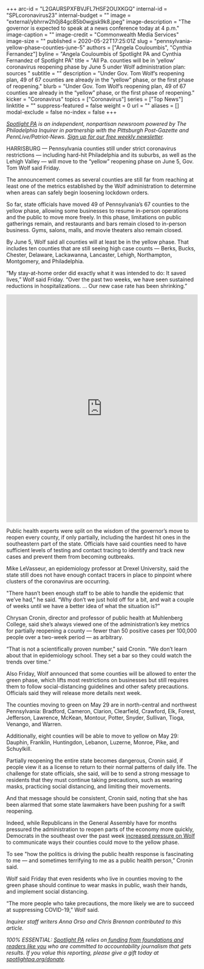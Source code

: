 +++
arc-id = "L2GAURSPXFBVJFL7HSF2OUXKGQ"
internal-id = "SPLcoronavirus23"
internal-budget = ""
image = "external/ybhrrw2h0j84gc85b0wgjsk9k8.jpeg"
image-description = "The governor is expected to speak at a news conference today at 4 p.m."
image-caption = ""
image-credit = "Commonwealth Media Services"
image-size = ""
published = 2020-05-22T17:25:01Z
slug = "pennsylvania-yellow-phase-counties-june-5"
authors = ["Angela Couloumbis", "Cynthia Fernandez"]
byline = "Angela Couloumbis of Spotlight PA and Cynthia Fernandez of Spotlight PA"
title = "All Pa. counties will be in ‘yellow’ coronavirus reopening phase by June 5 under Wolf administration plan: sources  "
subtitle = ""
description = "Under Gov. Tom Wolf’s reopening plan, 49 of 67 counties are already in the “yellow” phase, or the first phase of reopening."
blurb = "Under Gov. Tom Wolf’s reopening plan, 49 of 67 counties are already in the “yellow” phase, or the first phase of reopening."
kicker = "Coronavirus"
topics = ["Coronavirus"]
series = ["Top News"]
linktitle = ""
suppress-featured = false
weight = 0
url = ""
aliases = []
modal-exclude = false
no-index = false
+++

<a href="https://www.spotlightpa.org/"><i>Spotlight PA</i></a><i> is an independent, nonpartisan newsroom powered by The Philadelphia Inquirer in partnership with the Pittsburgh Post-Gazette and PennLive/Patriot-News. </i><a href="https://www.spotlightpa.org/newsletters"><i>Sign up for our free weekly newsletter</i></a><i>.</i>

HARRISBURG — Pennsylvania counties still under strict coronavirus restrictions — including hard-hit Philadelphia and its suburbs, as well as the Lehigh Valley — will move to the “yellow” reopening phase on June 5, Gov. Tom Wolf said Friday.

The announcement comes as several counties are still far from reaching at least one of the metrics established by the Wolf administration to determine when areas can safely begin loosening lockdown orders.

So far, state officials have moved 49 of Pennsylvania’s 67 counties to the yellow phase, allowing some businesses to resume in-person operations and the public to move more freely. In this phase, limitations on public gatherings remain, and restaurants and bars remain closed to in-person business. Gyms, salons, malls, and movie theaters also remain closed.

By June 5, Wolf said all counties will at least be in the yellow phase. That includes ten counties that are still seeing high case counts — Berks, Bucks, Chester, Delaware, Lackawanna, Lancaster, Lehigh, Northampton, Montgomery, and Philadelphia.

“My stay-at-home order did exactly what it was intended to do: It saved lives,” Wolf said Friday. “Over the past two weeks, we have seen sustained reductions in hospitalizations. ... Our new case rate has been shrinking.”

<iframe title="For Southeastern Pa., a Two-Week Wait for Relief" aria-label="Map" id="datawrapper-chart-bC4fK" src="https://datawrapper.dwcdn.net/bC4fK/60/" scrolling="no" frameborder="0" style="width: 0; min-width: 100% !important; border: none;" height="600"></iframe><script type="text/javascript">!function(){"use strict";window.addEventListener("message",(function(a){if(void 0!==a.data["datawrapper-height"])for(var e in a.data["datawrapper-height"]){var t=document.getElementById("datawrapper-chart-"+e)||document.querySelector("iframe[src*='"+e+"']");t&&(t.style.height=a.data["datawrapper-height"][e]+"px")}}))}();
</script>

Public health experts were split on the wisdom of the governor’s move to reopen every county, if only partially, including the hardest hit ones in the southeastern part of the state. Officials have said counties need to have sufficient levels of testing and contact tracing to identify and track new cases and prevent them from becoming outbreaks.

Mike LeVasseur, an epidemiology professor at Drexel University, said the state still does not have enough contact tracers in place to pinpoint where clusters of the coronavirus are occurring.

"There hasn’t been enough staff to be able to handle the epidemic that we’ve had,” he said. “Why don’t we just hold off for a bit, and wait a couple of weeks until we have a better idea of what the situation is?”

Chrysan Cronin, director and professor of public health at Muhlenberg College, said she’s always viewed one of the administration’s key metrics for partially reopening a county — fewer than 50 positive cases per 100,000 people over a two-week period — as arbitrary.

“That is not a scientifically proven number," said Cronin. “We don’t learn about that in epidemiology school. They set a bar so they could watch the trends over time.”

<script src="https://www.spotlightpa.org/embed.js" async></script><div data-spl-embed-version="1" data-spl-src="https://www.spotlightpa.org/embeds/donate/"></div>


Also Friday, Wolf announced that some counties will be allowed to enter the green phase, which lifts most restrictions on businesses but still requires them to follow social-distancing guidelines and other safety precautions. Officials said they will release more details next week.

The counties moving to green on May 29 are in north-central and northwest Pennsylvania: Bradford, Cameron, Clarion, Clearfield, Crawford, Elk, Forest, Jefferson, Lawrence, McKean, Montour, Potter, Snyder, Sullivan, Tioga, Venango, and Warren.

Additionally, eight counties will be able to move to yellow on May 29: Dauphin, Franklin, Huntingdon, Lebanon, Luzerne, Monroe, Pike, and Schuylkill.

Partially reopening the entire state becomes dangerous, Cronin said, if people view it as a license to return to their normal patterns of daily life. The challenge for state officials, she said, will be to send a strong message to residents that they must continue taking precautions, such as wearing masks, practicing social distancing, and limiting their movements.

And that message should be consistent, Cronin said, noting that she has been alarmed that some state lawmakers have been pushing for a swift reopening.

Indeed, while Republicans in the General Assembly have for months pressured the administration to reopen parts of the economy more quickly, Democrats in the southeast over the past week <a href="https://www.inquirer.com/politics/pennsylvania/coronavirus-pa-tom-wolf-democrats-20200521.html">increased pressure on Wolf</a> to communicate ways their counties could move to the yellow phase.

To see "how the politics is driving the public health response is fascinating to me — and sometimes terrifying to me as a public health person,” Cronin said.

Wolf said Friday that even residents who live in counties moving to the green phase should continue to wear masks in public, wash their hands, and implement social distancing.

“The more people who take precautions, the more likely we are to succeed at suppressing COVID-19,” Wolf said. 

<i>Inquirer staff writers Anna Orso and Chris Brennan contributed to this article. </i>

<i>100% ESSENTIAL: </i><a href="https://www.spotlightpa.org/"><i>Spotlight PA</i></a><i> relies on</i><a href="https://www.spotlightpa.org/support"><i> funding from foundations and readers like you</i></a><i> who are committed to accountability journalism that gets results. If you value this reporting, please give a gift today at </i><a href="https://www.spotlightpa.org/donate"><i>spotlightpa.org/donate</i></a><i>.</i>
